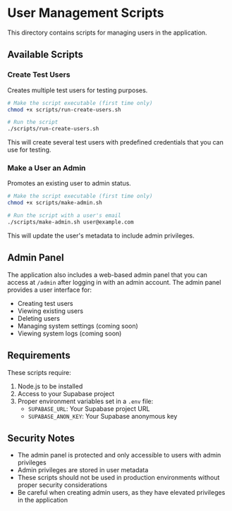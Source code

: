 # User Management Scripts

This directory contains scripts for managing users in the application.

## Available Scripts

### Create Test Users

Creates multiple test users for testing purposes.

```bash
# Make the script executable (first time only)
chmod +x scripts/run-create-users.sh

# Run the script
./scripts/run-create-users.sh
```

This will create several test users with predefined credentials that you can use for testing.

### Make a User an Admin

Promotes an existing user to admin status.

```bash
# Make the script executable (first time only)
chmod +x scripts/make-admin.sh

# Run the script with a user's email
./scripts/make-admin.sh user@example.com
```

This will update the user's metadata to include admin privileges.

## Admin Panel

The application also includes a web-based admin panel that you can access at `/admin` after logging in with an admin account. The admin panel provides a user interface for:

- Creating test users
- Viewing existing users
- Deleting users
- Managing system settings (coming soon)
- Viewing system logs (coming soon)

## Requirements

These scripts require:

1. Node.js to be installed
2. Access to your Supabase project
3. Proper environment variables set in a `.env` file:
   - `SUPABASE_URL`: Your Supabase project URL
   - `SUPABASE_ANON_KEY`: Your Supabase anonymous key

## Security Notes

- The admin panel is protected and only accessible to users with admin privileges
- Admin privileges are stored in user metadata
- These scripts should not be used in production environments without proper security considerations
- Be careful when creating admin users, as they have elevated privileges in the application 